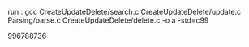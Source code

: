 run : gcc CreateUpdateDelete/search.c CreateUpdateDelete/update.c Parsing/parse.c CreateUpdateDelete/delete.c -o a -std=c99

996788736